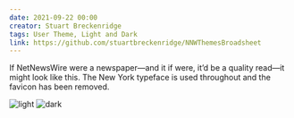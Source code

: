 ```yaml
---
date: 2021-09-22 00:00
creator: Stuart Breckenridge
tags: User Theme, Light and Dark
link: https://github.com/stuartbreckenridge/NNWThemesBroadsheet
---
```


If NetNewsWire were a newspaper—and it if were, it’d be a quality read—it might look like this.
The New York typeface is used throughout and the favicon has been removed.

![light](/Broadsheet/Broadsheet-light.png)
![dark](/Broadsheet/Broadsheet-dark.png)